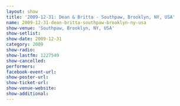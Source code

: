 ```yaml
---
layout: show
title: '2009-12-31: Dean & Britta - Southpaw, Brooklyn, NY, USA'
name: 2009-12-31-dean-britta-southpaw-brooklyn-ny-usa
show-venue: 'Southpaw, Brooklyn, NY, USA'
show-setlist: 
show-date: 2009-12-31
category: 2009
show-radio: 
show-lastfm: 1227549
show-cancelled: 
performers: 
facebook-event-url: 
show-poster-url: 
show-ticket-url: 
show-venue-website: 
show-additional: 
---
```


